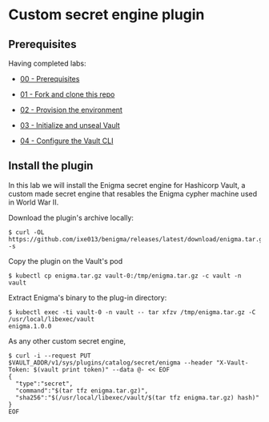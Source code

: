 # Custom secret engine plugin

## Prerequisites 

Having completed labs:

- [00 - Prerequisites](./labs/00-Prerequisites/README.md)

- [01 - Fork and clone this repo](./labs/01-Fork_and_clone_this_repo/README.md)

- [02 - Provision the environment](./labs/02-Provision_the_environment/README.md)

- [03 - Initialize and unseal Vault](./labs/03-Initialize_and_unseal_vault/README.md)

- [04 - Configure the Vault CLI](./labs/04-Configure_Vault_CLI/README.md)

## Install the plugin

In this lab we will install the Enigma secret engine for Hashicorp Vault, a custom made secret engine that resables the Enigma cypher machine used in World War II.

Download the plugin's archive locally:

```console
$ curl -OL https://github.com/ixe013/benigma/releases/latest/download/enigma.tar.gz -s
```

Copy the plugin on the Vault's pod

```console
$ kubectl cp enigma.tar.gz vault-0:/tmp/enigma.tar.gz -c vault -n vault
```

Extract Enigma's binary to the plug-in directory:

```console
$ kubectl exec -ti vault-0 -n vault -- tar xfzv /tmp/enigma.tar.gz -C /usr/local/libexec/vault
enigma.1.0.0
```

As any other custom secret engine, 

```console
$ curl -i --request PUT $VAULT_ADDR/v1/sys/plugins/catalog/secret/enigma --header "X-Vault-Token: $(vault print token)" --data @- << EOF
{
  "type":"secret",
  "command":"$(tar tfz enigma.tar.gz)",
  "sha256":"$(/usr/local/libexec/vault/$(tar tfz enigma.tar.gz) hash)"
}
EOF
```